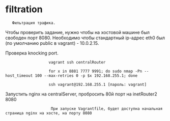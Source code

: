 # filtration

       Фильтрация трафика.


   Чтобы проверить задание, нужно чтобы на хостовой машине был свободен порт 8080.
   Необходимо чтобы стандартный ip-адрес eth0 был (по умолчанию public в vagrant) - 10.0.2.15.

   Проверка knocking port.

                       vagrant ssh centralRouter

                       for x in 8881 7777 9991; do sudo nmap -Pn --host_timeout 100 --max-retries 0 -p $x 192.168.255.1; done

                       ssh vagrant@192.168.255.1 [пароль: vagrant]



  Запустить nginx на centralServer, пробросить 80й порт на inetRouter2 8080
  
                        При запуске Vagrantfile, будет доступна начальная страница nginx на хосте, на порту 8080 
